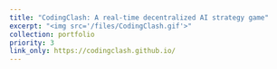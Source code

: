 ```yaml
---
title: "CodingClash: A real-time decentralized AI strategy game"
excerpt: "<img src='/files/CodingClash.gif'>"
collection: portfolio
priority: 3
link_only: https://codingclash.github.io/
---
```

